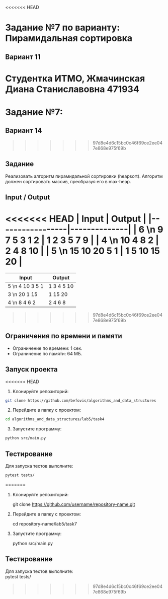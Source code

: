 <<<<<<< HEAD
# Задание №7 по варианту: Пирамидальная сортировка
## Вариант 11
Студентка ИТМО,  Жмачинская Диана Станиславовна 471934
=======
# Задание №7: 
## Вариант 14
>>>>>>> 97d8e4d6c15bc0c46f69ce2ee047e868e975f69b

## Задание
Реализовать алгоритм пирамидальной сортировки (heapsort). Алгоритм должен сортировать массив, преобразуя его в max-heap.

## Input / Output

<<<<<<< HEAD
| Input | Output |
|-----------------|--------------|
| 6 \n 9 7 5 3 1 2 | 1 2 3 5 7 9 |
| 4 \n 10 4 8 2 | 2 4 8 10 |
| 5 \n 15 10 20 5 1 | 1 5 10 15 20 |
=======
| Input        | Output       |
|--------------|--------------|
| 5 \n 4 10 3 5 1 | 1 3 4 5 10 |
| 3 \n 20 1 15 | 1 15 20      |
| 4 \n 8 4 6 2 | 2 4 6 8      |
>>>>>>> 97d8e4d6c15bc0c46f69ce2ee047e868e975f69b

## Ограничения по времени и памяти

- Ограничение по времени: 1 сек.
- Ограничение по памяти: 64 МБ.

## Запуск проекта

<<<<<<< HEAD
1. Клонируйте репозиторий:
```bash
git clone https://github.com/befovis/algorithms_and_data_structures
```
2. Перейдите в папку с проектом:
```bash
cd algorithms_and_data_structures/lab5/task4
```
3. Запустите программу:
```bash
python src/main.py
```

## Тестирование
Для запуска тестов выполните:
```bash
pytest tests/
```
=======
1. Клонируйте репозиторий:  
   
   git clone https://github.com/username/repository-name.git
   
2. Перейдите в папку с проектом:  
   
   cd repository-name/lab5/task7
   
3. Запустите программу:  
   
   python src/main.py
   

## Тестирование
Для запуска тестов выполните:  
pytest tests/
>>>>>>> 97d8e4d6c15bc0c46f69ce2ee047e868e975f69b
